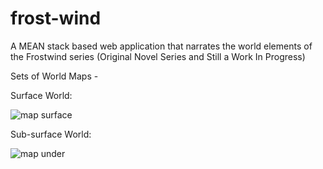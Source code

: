 # frost-wind
A MEAN stack based web application that narrates the world elements of the Frostwind series (Original Novel Series and Still a Work In Progress)

Sets of World Maps -


Surface World: 

![map surface](https://user-images.githubusercontent.com/47121589/209887600-23c763b4-4d6d-44bb-97f2-b3a9c9bd6530.png)



Sub-surface World: 

![map under](https://user-images.githubusercontent.com/47121589/209887605-653a4e8a-6f35-4902-b781-b35b36a40369.png)

